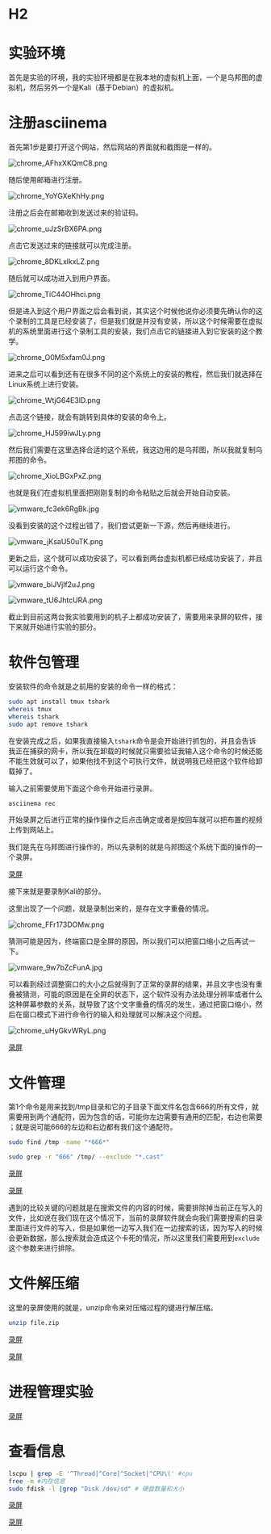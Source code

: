 # H2

# 实验环境

首先是实验的环境，我的实验环境都是在我本地的虚拟机上面，一个是乌邦图的虚拟机，然后另外一个是Kali（基于Debian）的虚拟机。

# 注册asciinema

首先第1步是要打开这个网站，然后网站的界面就和截图是一样的。

![chrome_AFhxXKQmC8.png](chrome_AFhxXKQmC8.png)

随后使用邮箱进行注册。

![chrome_YoYGXeKhHy.png](chrome_YoYGXeKhHy.png)

注册之后会在邮箱收到发送过来的验证码。

![chrome_uJzSrBX6PA.png](chrome_uJzSrBX6PA.png)

点击它发送过来的链接就可以完成注册。

![chrome_8DKLxlkxLZ.png](chrome_8DKLxlkxLZ.png)

随后就可以成功进入到用户界面。

![chrome_TiC44OHhci.png](chrome_TiC44OHhci.png)

但是进入到这个用户界面之后会看到说，其实这个时候他说你必须要先确认你的这个录制的工具是已经安装了，但是我们就是并没有安装，所以这个时候需要在虚拟机的系统里面进行这个录制工具的安装，我们点击它的链接进入到它安装的这个教学。

![chrome_O0M5xfam0J.png](chrome_O0M5xfam0J.png)

进来之后可以看到还有在很多不同的这个系统上的安装的教程，然后我们就选择在Linux系统上进行安装。

![chrome_WtjG64E3lD.png](chrome_WtjG64E3lD.png)

点击这个链接，就会有跳转到具体的安装的命令上。

![chrome_HJ599iwJLy.png](chrome_HJ599iwJLy.png)

然后我们需要在这里选择合适的这个系统，我这边用的是乌邦图，所以我就复制乌邦图的命令。

![chrome_XioLBGxPxZ.png](chrome_XioLBGxPxZ.png)

也就是我们在虚拟机里面把刚刚复制的命令粘贴之后就会开始自动安装。

![vmware_fc3ek6RgBk.jpg](vmware_fc3ek6RgBk.jpg)

没看到安装的这个过程出错了，我们尝试更新一下源，然后再继续进行。

![vmware_jKsaU50uTK.png](vmware_jKsaU50uTK.png)

更新之后，这个就可以成功安装了，可以看到两台虚拟机都已经成功安装了，并且可以运行这个命令。

![vmware_biJVjlf2uJ.png](vmware_biJVjlf2uJ.png)

![vmware_tU6JhtcURA.png](vmware_tU6JhtcURA.png)

截止到目前这两台我实验要用到的机子上都成功安装了，需要用来录屏的软件，接下来就开始进行实验的部分。

# **软件包管理**

安装软件的命令就是之前用的安装的命令一样的格式：

```bash
sudo apt install tmux tshark
whereis tmux 
whereis tshark
sudo apt remove tshark
```

在安装完成之后，如果我直接输入`tshark`命令是会开始进行抓包的，并且会告诉我正在捕获的网卡，所以我在卸载的时候就只需要验证我输入这个命令的时候还能不能生效就可以了，如果他找不到这个可执行文件，就说明我已经把这个软件给卸载掉了。

输入之前需要使用下面这个命令开始进行录屏。

```bash
asciinema rec
```

开始录屏之后进行正常的操作操作之后点击确定或者是按回车就可以把布置的视频上传到网站上。

我们是先在乌邦图进行操作的，所以先录制的就是乌邦图这个系统下面的操作的一个录屏。

[录屏](https://asciinema.org/a/gCPuyUSPQJVAb5mPMpbeFoVLL)

接下来就是要录制Kali的部分。

这里出现了一个问题，就是录制出来的，是存在文字重叠的情况。

![chrome_FFr173DOMw.png](chrome_FFr173DOMw.png)

猜测可能是因为，终端窗口是全屏的原因，所以我们可以把窗口缩小之后再试一下。

![vmware_9w7bZcFunA.jpg](vmware_9w7bZcFunA.jpg)

可以看到经过调整窗口的大小之后就得到了正常的录屏的结果，并且文字也没有重叠被猜测，可能的原因是在全屏的状态下，这个软件没有办法处理分辨率或者什么这种屏幕参数的关系，就导致了这个文字重叠的情况的发生，通过把窗口缩小，然后在窗口模式下进行命令行的输入和处理就可以解决这个问题。

![chrome_uHyGkvWRyL.png](chrome_uHyGkvWRyL.png)

[录屏](https://asciinema.org/a/alSGkEbgzEZybxOUiVoq8yy1n)

# **文件管理**

第1个命令是用来找到/tmp目录和它的子目录下面文件名包含666的所有文件，就需要用到两个通配符，因为包含的话，可能你左边需要有通用的匹配，右边也需要 ；就是说可能666的左边和右边都有我们这个通配符。

```bash
sudo find /tmp -name "*666*"
```

```bash
sudo grep -r "666" /tmp/ --exclude "*.cast"
```

[录屏](https://asciinema.org/a/cGduo8Eo8K5bJhQXQQXTW1UHf)

[录屏](https://asciinema.org/a/OljhMWVCSP0oSG54pLZDtvXLS)

遇到的比较关键的问题就是在搜索文件的内容的时候，需要排除掉当前正在写入的文件，比如说在我们现在这个情况下，当前的录屏软件就会向我们需要搜索的目录里面进行文件的写入，但是如果他一边写入我们在一边搜索的话，因为写入的时候会更新数据，那么搜索就会造成这个卡死的情况，所以这里我们需要用到`exclude`这个参数来进行排除。

# 文件解压缩

这里的录屏使用的就是，unzip命令来对压缩过程的键进行解压缩。

```bash
unzip file.zip
```

[录屏](https://asciinema.org/a/CsdYKAkipKJZpUqhKu4ZJFPMA)

[录屏](https://asciinema.org/a/kHGETeSPbJMO58h7MYA1adm5B)

# 进程管理实验

[录屏](https://asciinema.org/a/aMBPeTiMHWR0rx0SQyDAndZMf)

# 查看信息

```bash
lscpu | grep -E '^Thread|^Core|^Socket|^CPU\(' #cpu
free -m #内存信息
sudo fdisk -l |grep "Disk /dev/sd" # 硬盘数量和大小
```

[录屏](https://asciinema.org/a/h3AJj1eZzbvbCQyydNaLOFRAo)

[录屏](https://asciinema.org/a/W0wcIXI3iLASg1qFDHOsGCqNo)